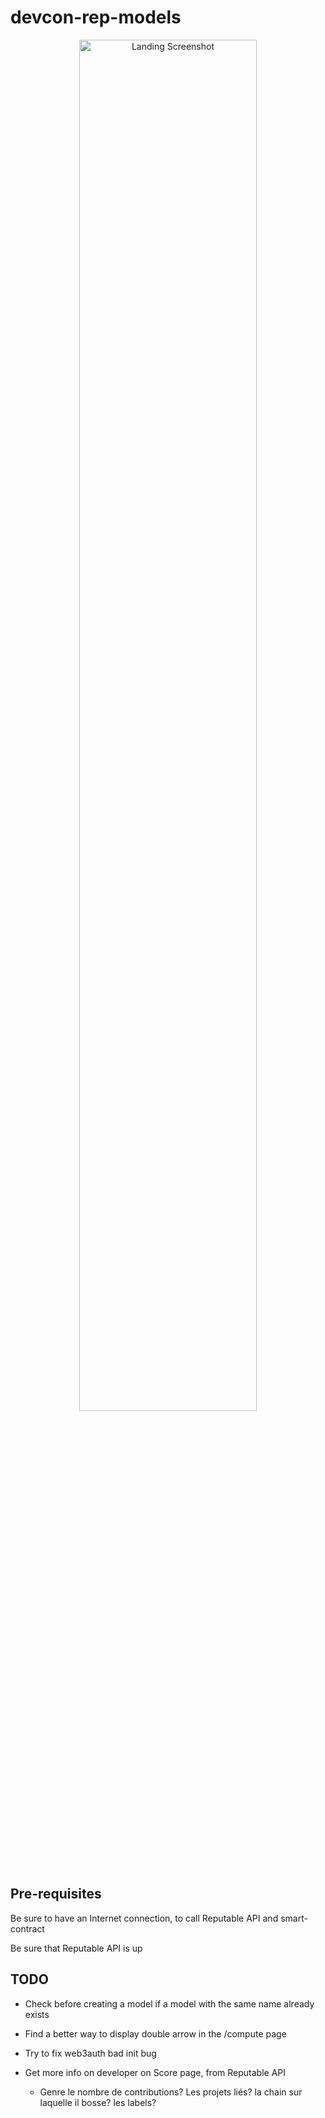 # devcon-rep-models

<p align="center">
  <img src="landing.png" alt="Landing Screenshot" width="75%" />
</p>

## Pre-requisites

Be sure to have an Internet connection, to call Reputable API and smart-contract

Be sure that Reputable API is up

## TODO

- Check before creating a model if a model with the same name already exists

- Find a better way to display double arrow in the /compute page

- Try to fix web3auth bad init bug

- Get more info on developer on Score page, from Reputable API
  - Genre le nombre de contributions? Les projets liés? la chain sur laquelle il bosse? les labels?

